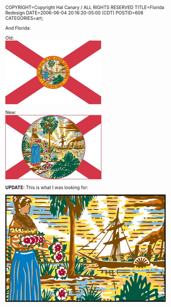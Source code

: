 COPYRIGHT=Copyright Hal Canary / ALL RIGHTS RESERVED
TITLE=Florida Redesign
DATE=2006-06-04 20:16:20-05:00 (CDT)
POSTID=608
CATEGORIES=art;

And Florida:

Old:  
![[]](/images/Flag_of_Florida.jpg)

New:  
![[]](/images/2006-06-04_New_Florida_Flag_3_by_Hal_Canary.jpg)

**UPDATE:** This is what I was looking for:

![[]](/images/2006-06-05_New_Florida_Flag_Hal_Canary.jpg)
